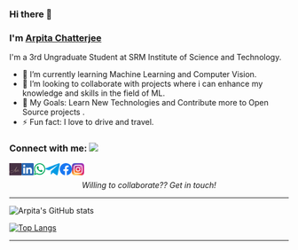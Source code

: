 ### Hi there 👋

### I'm [Arpita Chatterjee]

I'm a 3rd Ungraduate Student at SRM Institute of Science and Technology. 

- 🌱 I’m currently learning Machine Learning and Computer Vision.
- 👯 I’m looking to collaborate with projects where i can enhance my knowledge and skills in the field of ML. 
- 🥅 My Goals: Learn New Technologies and Contribute more to Open Source projects .
- ⚡ Fun fact: I love to drive and travel.

### Connect with me: <img src="https://media.giphy.com/media/LnQjpWaON8nhr21vNW/giphy.gif" height="32">

[<img align="left" alt="Arpita" height="22px" src="./SocialLogo/Arpita Chatterjee.png" />][Arpita Chatterjee]
[<img align="left" alt="Arpita | LinkedIn" height="22px" src="./SocialLogo/LinkedIn.png" />][linkedin]
[<img align="left" alt="Arpita | Whatsapp" height="22px" src="./SocialLogo/WhatsApp.png" />][whatsapp]
[<img align="left" alt="Arpita | Telegram" height="22px" src="./SocialLogo/Telegram.png" />][telegram]
[<img align="left" alt="Arpita | Facebook" height="22px" src="./SocialLogo/Facebook.png" />][facebook]
[<img align="left" alt="Arpita | Instagram" height="22px" src="./SocialLogo/Instagram.png" />][instagram]


<br/>

<p align=center>
<em>Willing to collaborate?? Get in touch!</em>
</p>

---

![Arpita's GitHub stats](https://github-readme-stats.vercel.app/api?username=ArpitaChatterjee&show_icons=true&theme=radical)

[![Top Langs](https://github-readme-stats.vercel.app/api/top-langs/?username=ArpitaChatterjee&layout=compact)](https://github.com/ArpitaChatterjee/github-readme-stats)

---


[Arpita Chatterjee]: https://my-portfolio.arpitachatterjee.vercel.app/
[linkedin]: https://www.linkedin.com/in/arpitachatterjee25/. 
[gmail]: mailto:arpitachatterjee2510@gmail.com
[quora]: https://www.quora.com/profile/ArpitaChatterjee
[whatsapp]: https://wa.me/9435695532
[telegram]: https://telegram.me/arpitachatterjee25.
[facebook]: https://www.facebook.com/Chatterjee__
[instagram]: https://www.instagram.com/_arpita.chatterjee_/


<!--**ArpitaChatterjee/ArpitaChatterjee** is a ✨ _special_ ✨ repository because its `README.md` (this file) appears on your GitHub profile.

Here are some ideas to get you started:

- 🔭 I’m currently working on Machine Learning
- 🌱 I’m currently learning  Deep Learning
- 👯 I’m looking to collaborate on 
- 🤔 I’m looking for help with ...
- 💬 Ask me about ...
- 📫 How to reach me: arpitachatterjee2510@gmail.com
- 😄 Pronouns: ...
- ⚡ Fun fact: ...
-->
